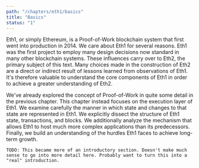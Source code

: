 ```yaml
---
path: "/chapters/eth1/basics"
title: "Basics"
status: "1"
---
```


Eth1, or simply Ethereum, is a Proof-of-Work blockchain system that first went into production in 2014. We care about Eth1 for several reasons. Eth1 was the first project to employ many design decisions now standard in many other blockchain systems. These influences carry over to Eth2, the primary subject of this text. Many choices made in the construction of Eth2 are a direct or indirect result of lessons learned from observations of Eth1. It's therefore valuable to understand the core components of Eth1 in order to achieve a greater understanding of Eth2.

We've already explored the concept of Proof-of-Work in quite some detail in the previous chapter. This chapter instead focuses on the execution layer of Eth1. We examine carefully the manner in which state and changes to that state are represented in Eth1. We explicitly dissect the structure of Eth1 state, transactions, and blocks. We additionally analyze the mechanism that allows Eth1 to host much more complex applications than its predecessors. Finally, we build an understanding of the hurdles Eth1 faces to achieve long-term growth.

```
TODO: This became more of an introductory section. Doesn't make much sense to go into more detail here. Probably want to turn this into a "real" introduction.
```